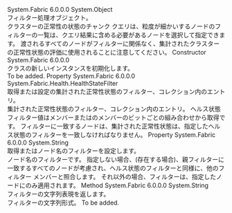<Type Name="NodeHealthStateFilter" FullName="System.Fabric.Health.NodeHealthStateFilter">
  <TypeSignature Language="C#" Value="public sealed class NodeHealthStateFilter" />
  <TypeSignature Language="ILAsm" Value=".class public auto ansi sealed beforefieldinit NodeHealthStateFilter extends System.Object" />
  <TypeSignature Language="DocId" Value="T:System.Fabric.Health.NodeHealthStateFilter" />
  <TypeSignature Language="VB.NET" Value="Public NotInheritable Class NodeHealthStateFilter" />
  <TypeSignature Language="F#" Value="type NodeHealthStateFilter = class" />
  <AssemblyInfo>
    <AssemblyName>System.Fabric</AssemblyName>
    <AssemblyVersion>6.0.0.0</AssemblyVersion>
  </AssemblyInfo>
  <Base>
    <BaseTypeName>System.Object</BaseTypeName>
  </Base>
  <Interfaces />
  <Docs>
    <summary>
            フィルター処理<see cref="T:System.Fabric.Health.NodeHealthState" />オブジェクト。
            </summary>
    <remarks>クラスターの正常性の状態のチャンク クエリは、粒度が細かいするノードのフィルターの一覧は、クエリ結果に含める必要があるノードを選択して指定できます。
            渡されるすべてのノードがフィルターに関係なく、集計されたクラスターの正常性状態の評価に使用されることに注意してください。</remarks>
  </Docs>
  <Members>
    <Member MemberName=".ctor">
      <MemberSignature Language="C#" Value="public NodeHealthStateFilter ();" />
      <MemberSignature Language="ILAsm" Value=".method public hidebysig specialname rtspecialname instance void .ctor() cil managed" />
      <MemberSignature Language="DocId" Value="M:System.Fabric.Health.NodeHealthStateFilter.#ctor" />
      <MemberSignature Language="VB.NET" Value="Public Sub New ()" />
      <MemberType>Constructor</MemberType>
      <AssemblyInfo>
        <AssemblyName>System.Fabric</AssemblyName>
        <AssemblyVersion>6.0.0.0</AssemblyVersion>
      </AssemblyInfo>
      <Parameters />
      <Docs>
        <summary>
            <see cref="T:System.Fabric.Health.NodeHealthStateFilter" /> クラスの新しいインスタンスを初期化します。
            </summary>
        <remarks>To be added.</remarks>
      </Docs>
    </Member>
    <Member MemberName="HealthStateFilter">
      <MemberSignature Language="C#" Value="public System.Fabric.Health.HealthStateFilter HealthStateFilter { get; set; }" />
      <MemberSignature Language="ILAsm" Value=".property instance valuetype System.Fabric.Health.HealthStateFilter HealthStateFilter" />
      <MemberSignature Language="DocId" Value="P:System.Fabric.Health.NodeHealthStateFilter.HealthStateFilter" />
      <MemberSignature Language="VB.NET" Value="Public Property HealthStateFilter As HealthStateFilter" />
      <MemberSignature Language="F#" Value="member this.HealthStateFilter : System.Fabric.Health.HealthStateFilter with get, set" Usage="System.Fabric.Health.NodeHealthStateFilter.HealthStateFilter" />
      <MemberType>Property</MemberType>
      <AssemblyInfo>
        <AssemblyName>System.Fabric</AssemblyName>
        <AssemblyVersion>6.0.0.0</AssemblyVersion>
      </AssemblyInfo>
      <ReturnValue>
        <ReturnType>System.Fabric.Health.HealthStateFilter</ReturnType>
      </ReturnValue>
      <Docs>
        <summary>
            取得または設定の集計された正常性状態のフィルター、<see cref="T:System.Fabric.Health.NodeHealthState" />コレクション内のエントリ。 
            </summary>
        <value>集計された正常性状態のフィルター、<see cref="T:System.Fabric.Health.NodeHealthState" />コレクション内のエントリ。</value>
        <remarks>ヘルス状態フィルター値はメンバーまたはのメンバーのビットごとの組み合わせから取得<see cref="T:System.Fabric.Health.HealthStateFilter" />です。 フィルターに一致するノードは、集計された正常性状態は、指定したヘルス状態のフィルターを一致しなければなりません。</remarks>
      </Docs>
    </Member>
    <Member MemberName="NodeNameFilter">
      <MemberSignature Language="C#" Value="public string NodeNameFilter { get; set; }" />
      <MemberSignature Language="ILAsm" Value=".property instance string NodeNameFilter" />
      <MemberSignature Language="DocId" Value="P:System.Fabric.Health.NodeHealthStateFilter.NodeNameFilter" />
      <MemberSignature Language="VB.NET" Value="Public Property NodeNameFilter As String" />
      <MemberSignature Language="F#" Value="member this.NodeNameFilter : string with get, set" Usage="System.Fabric.Health.NodeHealthStateFilter.NodeNameFilter" />
      <MemberType>Property</MemberType>
      <AssemblyInfo>
        <AssemblyName>System.Fabric</AssemblyName>
        <AssemblyVersion>6.0.0.0</AssemblyVersion>
      </AssemblyInfo>
      <ReturnValue>
        <ReturnType>System.String</ReturnType>
      </ReturnValue>
      <Docs>
        <summary>
            取得またはノード名のフィルターを設定します。
            </summary>
        <value>ノード名のフィルターです。</value>
        <remarks>指定しない場合、(存在する場合)、親フィルターに一致するすべてのノードが考慮され、ヘルス状態のフィルターと同様に、他のフィルター メンバーと照合します。
            それ以外の場合、フィルターは、指定したノードにのみ適用されます。</remarks>
      </Docs>
    </Member>
    <Member MemberName="ToString">
      <MemberSignature Language="C#" Value="public override string ToString ();" />
      <MemberSignature Language="ILAsm" Value=".method public hidebysig virtual instance string ToString() cil managed" />
      <MemberSignature Language="DocId" Value="M:System.Fabric.Health.NodeHealthStateFilter.ToString" />
      <MemberSignature Language="VB.NET" Value="Public Overrides Function ToString () As String" />
      <MemberSignature Language="F#" Value="override this.ToString : unit -&gt; string" Usage="nodeHealthStateFilter.ToString " />
      <MemberType>Method</MemberType>
      <AssemblyInfo>
        <AssemblyName>System.Fabric</AssemblyName>
        <AssemblyVersion>6.0.0.0</AssemblyVersion>
      </AssemblyInfo>
      <ReturnValue>
        <ReturnType>System.String</ReturnType>
      </ReturnValue>
      <Parameters />
      <Docs>
        <summary>
            フィルターの文字列表現を返します。
            </summary>
        <returns>フィルターの文字列形式。</returns>
        <remarks>To be added.</remarks>
      </Docs>
    </Member>
  </Members>
</Type>